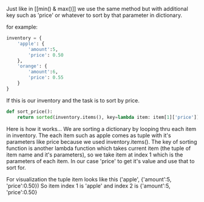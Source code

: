 Just like in [[min() & max()]] we use the same method but with additional key such as 'price' or whatever to sort by that parameter in dictionary.

for example:
```python
inventory = {  
    'apple': {  
        'amount':5,  
        'price': 0.50  
    },  
    'orange': {  
        'amount':6,  
        'price': 0.55  
    }  
}
```

If this is our inventory and the task is to sort by price.
```python
def sort_price():
	return sorted(inventory.items(), key=lambda item: item[1]['price'])
```

Here is how it works... We are sorting a dictionary by looping thru each item in inventory.
The each item such as apple comes as tuple with it's parameters like price because we used inventory.items().
The key of sorting function is another lambda function which takes current item (the tuple of item name and it's parameters), so we take item at index 1 which is the parameters of each item.
In our case 'price' to get it's value and use that to sort for.

For visualization the tuple item looks like this ('apple', {'amount':5, 'price':0.50})
So item index 1 is 'apple' and index 2 is {'amount':5, 'price':0.50}
